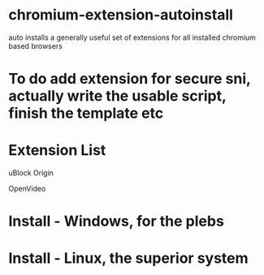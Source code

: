 # chromium-extension-autoinstall
auto installs a generally useful set of extensions for all installed chromium based browsers

# To do add extension for secure sni, actually write the usable script, finish the template etc


# Extension List
uBlock Origin

OpenVideo

# Install - Windows, for the plebs

# Install - Linux, the superior system
